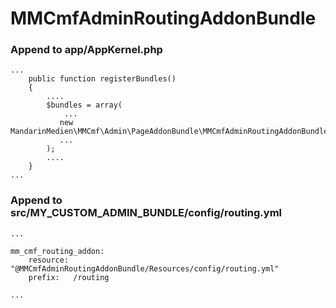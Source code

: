 # MMCmfAdminRoutingAddonBundle

### Append to app/AppKernel.php

```
...
    public function registerBundles()
    {
        ....
        $bundles = array(
            ...
           new MandarinMedien\MMCmf\Admin\PageAddonBundle\MMCmfAdminRoutingAddonBundle(),
           ...
        );
        ....
    }
...
```

### Append to src/MY_CUSTOM_ADMIN_BUNDLE/config/routing.yml

```
...

mm_cmf_routing_addon:
    resource: "@MMCmfAdminRoutingAddonBundle/Resources/config/routing.yml"
    prefix:   /routing

...
```